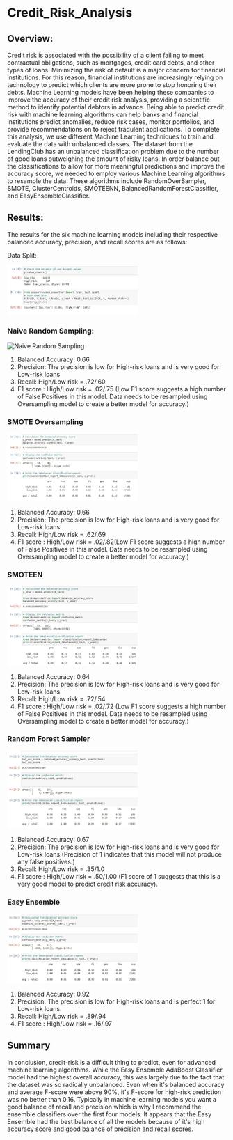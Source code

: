 # Credit_Risk_Analysis

## Overview: 
Credit risk is associated with the possibility of a client failing to meet contractual obligations, such as mortgages, credit card debts, and other types of loans.
Minimizing the risk of default is a major concern for financial institutions. For this reason, financial institutions are increasingly relying on technology to predict which clients are more prone to stop honoring their debts.
Machine Learning models have been helping these companies to improve the accuracy of their credit risk analysis, providing a scientific method to identify potential debtors in advance.
Being able to predict credit risk with machine learning algorithms can help banks and financial institutions predict anomalies, reduce risk cases, monitor portfolios, and provide recommendations on to reject fradulent applications.
To complete this analysis, we use different Machine Learning techniques to train and evaluate the data with unbalanced classes. 
The dataset from the LendingClub has an unbalanced classification problem due to the number of good loans outweighing the amount of risky loans. 
In order balance out the classifications to allow for more meaningful predictions and improve the accuracy score, we needed to employ various Machine Learning algorithms to resample the data. 
These algorithms include RandomOverSampler, SMOTE, ClusterCentroids, SMOTEENN, BalancedRandomForestClassifier, and EasyEnsembleClassifier.

## Results:
The results for the six machine learning models including their respective balanced accuracy, precision, and recall scores are as follows:

Data Split:

<img   src="https://github.com/patelnehap/Credit_Risk_Analysis/blob/main/Images/Data_Split.JPG"  alt="Data Split"  title="Data Split" style="display: inline-block; margin: 0 auto; max-width: 300px">

### Naive Random Sampling:

<img   src="https://github.com/patelnehap/Credit_Risk_Analysis/blob/main/Images/NaiveRndmSampling.JPG"  alt="Naive Random Sampling"  title="Naive Random Sampling" style="display: inline-block; margin: 0 auto; max-width: 300px">

1. Balanced Accuracy: 0.66
2. Precision: The precision is low for High-risk loans and is very good for Low-risk loans.
3. Recall: High/Low risk = .72/.60
4. F1 score : High/Low risk = .02/.75 (Low F1 score suggests a high number of False Positives in this model. Data needs to be resampled using Oversampling model to create a better model for accuracy.)

### SMOTE Oversampling

<img   src="https://github.com/patelnehap/Credit_Risk_Analysis/blob/main/Images/SMOTE.JPG"  alt="SMOTE"  title="SMOTE" style="display: inline-block; margin: 0 auto; max-width: 300px">

1. Balanced Accuracy: 0.66
2. Precision: The precision is low for High-risk loans and is very good for Low-risk loans.
3. Recall: High/Low risk = .62/.69
4. F1 score : High/Low risk = .02/.82(Low F1 score suggests a high number of False Positives in this model. Data needs to be resampled using Oversampling model to create a better model for accuracy.)

### SMOTEEN

<img   src="https://github.com/patelnehap/Credit_Risk_Analysis/blob/main/Images/SMOTEEN.JPG"  alt="SMOTEEN"  title="SMOTEEN" style="display: inline-block; margin: 0 auto; max-width: 300px">

1. Balanced Accuracy: 0.64
2. Precision: The precision is low for High-risk loans and is very good for Low-risk loans.
3. Recall: High/Low risk = .72/.54
4. F1 score : High/Low risk = .02/.72 (Low F1 score suggests a high number of False Positives in this model. Data needs to be resampled using Oversampling model to create a better model for accuracy.)

### Random Forest Sampler

<img   src="https://github.com/patelnehap/Credit_Risk_Analysis/blob/main/Images/RndmFrst.JPG"  alt="Random Forest Sampler"  title="Random Forest Sampler" style="display: inline-block; margin: 0 auto; max-width: 300px">

1. Balanced Accuracy: 0.67
2. Precision: The precision is low for High-risk loans and is very good for Low-risk loans.(Precision of 1 indicates that this model will not produce any false positives.)
3. Recall: High/Low risk = .35/1.0
4. F1 score : High/Low risk = .50/1.00 (F1 score of 1 suggests that this is a very good model to predict credit risk accuracy).


### Easy Ensemble

<img   src="https://github.com/patelnehap/Credit_Risk_Analysis/blob/main/Images/EasyEnsemble.JPG"  alt="Easy Ensemble"  title="Easy Ensemble" style="display: inline-block; margin: 0 auto; max-width: 300px">

1. Balanced Accuracy: 0.92
2. Precision: The precision is low for High-risk loans and is perfect 1 for Low-risk loans.
3. Recall: High/Low risk = .89/.94
4. F1 score : High/Low risk = .16/.97

## Summary

In conclusion, credit-risk is a difficult thing to predict, even for advanced machine learning algorithms. 
While the Easy Ensemble AdaBoost Classifier model had the highest overall accuracy, this was largely due to the fact that the dataset was so radically unbalanced. 
Even when it's balanced accuracy and average F-score were above 90%, it's F-score for high-risk prediction was no better than 0.16. Typically in machine learning models you want a good balance of recall and precision which is why I recommend the ensemble classifiers over the first four models. It appears that the Easy Ensemble had the best balance of all the models because of it's high accuracy score and good balance of precision and recall scores.

